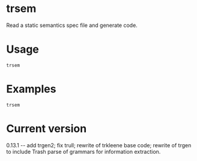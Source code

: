 # trsem

Read a static semantics spec file and generate code.

# Usage

    trsem

# Examples

    trsem

# Current version

0.13.1 -- add trgen2; fix trull; rewrite of trkleene base code; rewrite of trgen to include Trash parse of grammars for information extraction.
